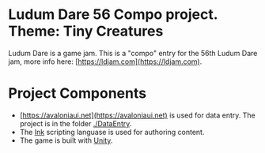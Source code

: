 # Ludum Dare 56 Compo project. Theme: Tiny Creatures

Ludum Dare is a game jam. This is a "compo" entry for the 56th Ludum Dare jam, more info here: [https://ldjam.com](https://ldjam.com).

# Project Components

- [https://avaloniaui.net](https://avaloniaui.net) is used for data entry. The project is in the folder [./DataEntry](./DataEntry/).
- The [Ink](https://www.inklestudios.com/ink/) scripting languase is used for authoring content.
- The game is built with [Unity](https://unity.com).
